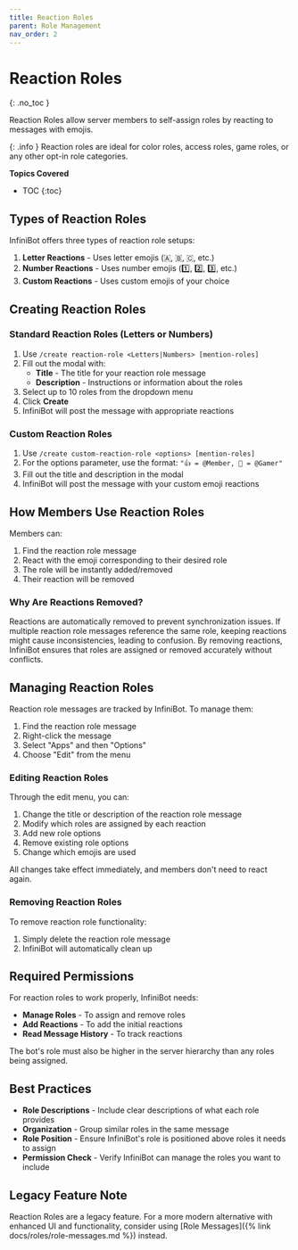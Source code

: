 ```yaml
---
title: Reaction Roles
parent: Role Management
nav_order: 2
---
```


# Reaction Roles
{: .no_toc }

Reaction Roles allow server members to self-assign roles by reacting to messages with emojis.

{: .info }
Reaction roles are ideal for color roles, access roles, game roles, or any other opt-in role categories.

**Topics Covered**
- TOC
{:toc}

## Types of Reaction Roles

InfiniBot offers three types of reaction role setups:

1. **Letter Reactions** - Uses letter emojis (🇦, 🇧, 🇨, etc.)
2. **Number Reactions** - Uses number emojis (1️⃣, 2️⃣, 3️⃣, etc.)
3. **Custom Reactions** - Uses custom emojis of your choice

## Creating Reaction Roles

### Standard Reaction Roles (Letters or Numbers)

1. Use `/create reaction-role <Letters|Numbers> [mention-roles]`
2. Fill out the modal with:
   - **Title** - The title for your reaction role message
   - **Description** - Instructions or information about the roles
3. Select up to 10 roles from the dropdown menu
4. Click **Create**
5. InfiniBot will post the message with appropriate reactions

### Custom Reaction Roles

1. Use `/create custom-reaction-role <options> [mention-roles]`
2. For the options parameter, use the format: `"👍 = @Member, 🥸 = @Gamer"`
3. Fill out the title and description in the modal
4. InfiniBot will post the message with your custom emoji reactions

## How Members Use Reaction Roles

Members can:
1. Find the reaction role message
2. React with the emoji corresponding to their desired role
3. The role will be instantly added/removed
4. Their reaction will be removed

### Why Are Reactions Removed?

Reactions are automatically removed to prevent synchronization issues. If multiple reaction role messages reference the same role, keeping reactions might cause inconsistencies, leading to confusion. By removing reactions, InfiniBot ensures that roles are assigned or removed accurately without conflicts.

## Managing Reaction Roles

Reaction role messages are tracked by InfiniBot. To manage them:

1. Find the reaction role message
2. Right-click the message
3. Select "Apps" and then "Options"
4. Choose "Edit" from the menu

### Editing Reaction Roles

Through the edit menu, you can:
1. Change the title or description of the reaction role message
2. Modify which roles are assigned by each reaction
3. Add new role options
4. Remove existing role options
5. Change which emojis are used

All changes take effect immediately, and members don't need to react again.

### Removing Reaction Roles

To remove reaction role functionality:
1. Simply delete the reaction role message
2. InfiniBot will automatically clean up

## Required Permissions

For reaction roles to work properly, InfiniBot needs:
- **Manage Roles** - To assign and remove roles
- **Add Reactions** - To add the initial reactions
- **Read Message History** - To track reactions

The bot's role must also be higher in the server hierarchy than any roles being assigned.

## Best Practices

- **Role Descriptions** - Include clear descriptions of what each role provides
- **Organization** - Group similar roles in the same message
- **Role Position** - Ensure InfiniBot's role is positioned above roles it needs to assign
- **Permission Check** - Verify InfiniBot can manage the roles you want to include

## Legacy Feature Note

Reaction Roles are a legacy feature. For a more modern alternative with enhanced UI and functionality, consider using [Role Messages]({% link docs/roles/role-messages.md %}) instead.
